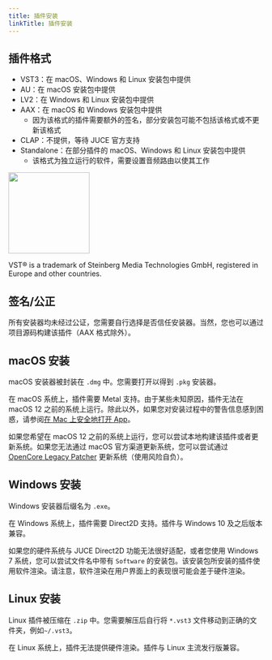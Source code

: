```yaml
---
title: 插件安装
linkTitle: 插件安装
---
```


## 插件格式

- VST3：在 macOS、Windows 和 Linux 安装包中提供
- AU：在 macOS 安装包中提供
- LV2：在 Windows 和 Linux 安装包中提供
- AAX：在 macOS 和 Windows 安装包中提供
    - 因为该格式的插件需要额外的签名，部分安装包可能不包括该格式或不更新该格式
- CLAP：不提供，等待 JUCE 官方支持
- Standalone：在部分插件的 macOS、Windows 和 Linux 安装包中提供
    - 该格式为独立运行的软件，需要设置音频路由以使其工作

<img src="/images/vst3.png" style="width: 120pt; max-width: 100%; height: auto"/>

VST® is a trademark of Steinberg Media Technologies GmbH, registered in Europe and other countries.

## 签名/公正

所有安装器均未经过公证，您需要自行选择是否信任安装器。当然，您也可以通过项目源码构建该插件（AAX 格式除外）。

## macOS 安装

macOS 安装器被封装在 `.dmg` 中。您需要打开以得到 `.pkg` 安装器。

在 macOS 系统上，插件需要 Metal 支持。由于某些未知原因，插件无法在 macOS 12 之前的系统上运行。除此以外，如果您对安装过程中的警告信息感到困惑，请参阅[在 Mac 上安全地打开 App](https://support.apple.com/zh-cn/102445)。

如果您希望在 macOS 12 之前的系统上运行，您可以尝试本地构建该插件或者更新系统。如果您无法通过 macOS 官方渠道更新系统，您可以尝试通过 [OpenCore Legacy Patcher](https://github.com/dortania/OpenCore-Legacy-Patcher) 更新系统（使用风险自负）。

## Windows 安装

Windows 安装器后缀名为 `.exe`。

在 Windows 系统上，插件需要 Direct2D 支持。插件与 Windows 10 及之后版本兼容。

如果您的硬件系统与 JUCE Direct2D 功能无法很好适配，或者您使用 Windows 7 系统，您可以尝试文件名中带有 `Software` 的安装包。该安装包所安装的插件使用软件渲染。请注意，软件渲染在用户界面上的表现很可能会差于硬件渲染。

## Linux 安装

Linux 插件被压缩在 `.zip` 中。您需要解压后自行将 `*.vst3` 文件移动到正确的文件夹，例如`~/.vst3`。

在 Linux 系统上，插件无法提供硬件渲染。插件与 Linux 主流发行版兼容。